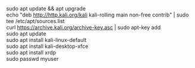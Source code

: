 sudo apt update && apt upgrade</br>
echo "deb http://http.kali.org/kali kali-rolling main non-free contrib" | sudo
tee /etc/apt/sources.list</br>
curl https://archive.kali.org/archive-key.asc | sudo apt-key add</br>
sudo apt update</br>
sudo apt install kali-linux-default</br>
sudo apt install kali-desktop-xfce</br>
sudo apt install xrdp</br>
sudo passwd myuser </br>
